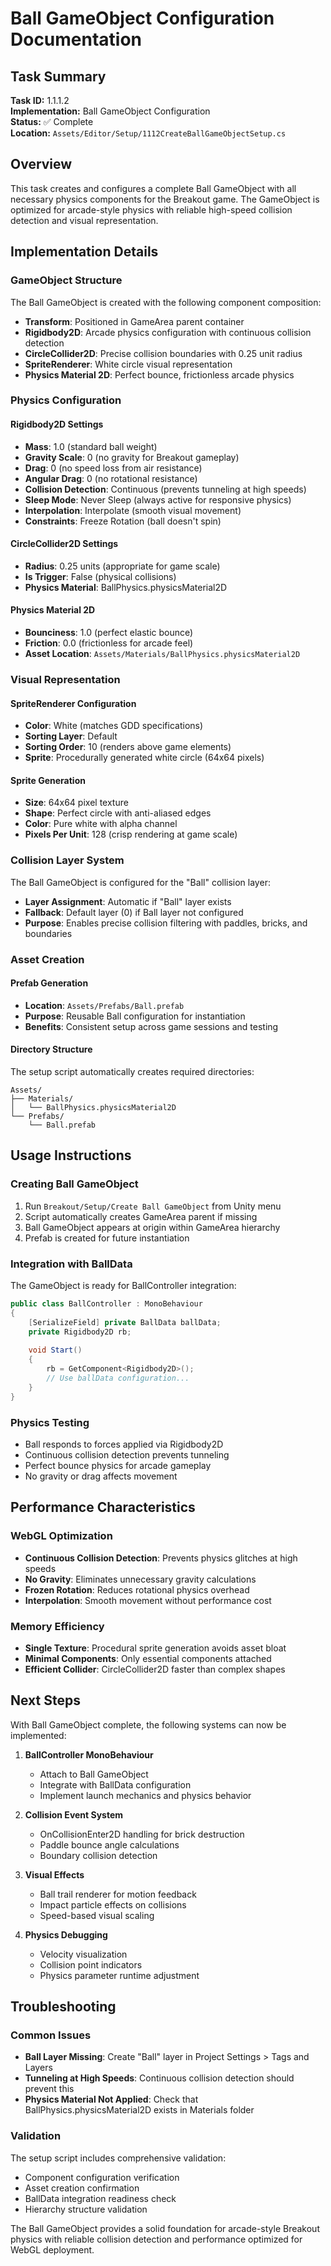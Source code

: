 # Ball GameObject Configuration Documentation

## Task Summary

**Task ID:** 1.1.1.2  
**Implementation:** Ball GameObject Configuration  
**Status:** ✅ Complete  
**Location:** `Assets/Editor/Setup/1112CreateBallGameObjectSetup.cs`

## Overview

This task creates and configures a complete Ball GameObject with all necessary physics components for the Breakout game. The GameObject is optimized for arcade-style physics with reliable high-speed collision detection and visual representation.

## Implementation Details

### GameObject Structure

The Ball GameObject is created with the following component composition:
- **Transform**: Positioned in GameArea parent container
- **Rigidbody2D**: Arcade physics configuration with continuous collision detection
- **CircleCollider2D**: Precise collision boundaries with 0.25 unit radius
- **SpriteRenderer**: White circle visual representation
- **Physics Material 2D**: Perfect bounce, frictionless arcade physics

### Physics Configuration

#### Rigidbody2D Settings
- **Mass**: 1.0 (standard ball weight)
- **Gravity Scale**: 0 (no gravity for Breakout gameplay)
- **Drag**: 0 (no speed loss from air resistance)
- **Angular Drag**: 0 (no rotational resistance)
- **Collision Detection**: Continuous (prevents tunneling at high speeds) 
- **Sleep Mode**: Never Sleep (always active for responsive physics)
- **Interpolation**: Interpolate (smooth visual movement)
- **Constraints**: Freeze Rotation (ball doesn't spin)

#### CircleCollider2D Settings
- **Radius**: 0.25 units (appropriate for game scale)
- **Is Trigger**: False (physical collisions)
- **Physics Material**: BallPhysics.physicsMaterial2D

#### Physics Material 2D
- **Bounciness**: 1.0 (perfect elastic bounce)
- **Friction**: 0.0 (frictionless for arcade feel)
- **Asset Location**: `Assets/Materials/BallPhysics.physicsMaterial2D`

### Visual Representation

#### SpriteRenderer Configuration
- **Color**: White (matches GDD specifications)
- **Sorting Layer**: Default
- **Sorting Order**: 10 (renders above game elements)
- **Sprite**: Procedurally generated white circle (64x64 pixels)

#### Sprite Generation
- **Size**: 64x64 pixel texture
- **Shape**: Perfect circle with anti-aliased edges
- **Color**: Pure white with alpha channel
- **Pixels Per Unit**: 128 (crisp rendering at game scale)

### Collision Layer System

The Ball GameObject is configured for the "Ball" collision layer:
- **Layer Assignment**: Automatic if "Ball" layer exists
- **Fallback**: Default layer (0) if Ball layer not configured
- **Purpose**: Enables precise collision filtering with paddles, bricks, and boundaries

### Asset Creation

#### Prefab Generation
- **Location**: `Assets/Prefabs/Ball.prefab`
- **Purpose**: Reusable Ball configuration for instantiation
- **Benefits**: Consistent setup across game sessions and testing

#### Directory Structure
The setup script automatically creates required directories:
```
Assets/
├── Materials/
│   └── BallPhysics.physicsMaterial2D
└── Prefabs/
    └── Ball.prefab
```

## Usage Instructions

### Creating Ball GameObject
1. Run `Breakout/Setup/Create Ball GameObject` from Unity menu
2. Script automatically creates GameArea parent if missing
3. Ball GameObject appears at origin within GameArea hierarchy
4. Prefab is created for future instantiation

### Integration with BallData
The GameObject is ready for BallController integration:
```csharp
public class BallController : MonoBehaviour
{
    [SerializeField] private BallData ballData;
    private Rigidbody2D rb;
    
    void Start()
    {
        rb = GetComponent<Rigidbody2D>();
        // Use ballData configuration...
    }
}
```

### Physics Testing
- Ball responds to forces applied via Rigidbody2D
- Continuous collision detection prevents tunneling
- Perfect bounce physics for arcade gameplay
- No gravity or drag affects movement

## Performance Characteristics

### WebGL Optimization
- **Continuous Collision Detection**: Prevents physics glitches at high speeds
- **No Gravity**: Eliminates unnecessary gravity calculations
- **Frozen Rotation**: Reduces rotational physics overhead
- **Interpolation**: Smooth movement without performance cost

### Memory Efficiency
- **Single Texture**: Procedural sprite generation avoids asset bloat
- **Minimal Components**: Only essential components attached
- **Efficient Collider**: CircleCollider2D faster than complex shapes

## Next Steps

With Ball GameObject complete, the following systems can now be implemented:

1. **BallController MonoBehaviour**
   - Attach to Ball GameObject
   - Integrate with BallData configuration
   - Implement launch mechanics and physics behavior

2. **Collision Event System**
   - OnCollisionEnter2D handling for brick destruction
   - Paddle bounce angle calculations
   - Boundary collision detection

3. **Visual Effects**
   - Ball trail renderer for motion feedback
   - Impact particle effects on collisions
   - Speed-based visual scaling

4. **Physics Debugging**
   - Velocity visualization
   - Collision point indicators
   - Physics parameter runtime adjustment

## Troubleshooting

### Common Issues
- **Ball Layer Missing**: Create "Ball" layer in Project Settings > Tags and Layers
- **Tunneling at High Speeds**: Continuous collision detection should prevent this
- **Physics Material Not Applied**: Check that BallPhysics.physicsMaterial2D exists in Materials folder

### Validation
The setup script includes comprehensive validation:
- Component configuration verification
- Asset creation confirmation
- BallData integration readiness check
- Hierarchy structure validation

The Ball GameObject provides a solid foundation for arcade-style Breakout physics with reliable collision detection and performance optimized for WebGL deployment.